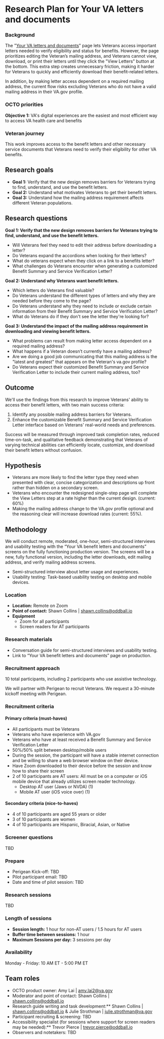 # Research Plan for Your VA letters and documents

### **Background**  
The "[Your VA letters and documents](https://staging.va.gov/records/download-va-letters/letters)" page lets Veterans access important letters needed to verify eligibility and status for benefits. However, the page prioritizes editing the Veteran’s mailing address, and Veterans cannot view, download, or print their letters until they click the "View Letters" button at the bottom. This extra step creates unnecessary friction, making it harder for Veterans to quickly and efficiently download their benefit-related letters.

In addition, by making letter access dependent on a required mailing address, the current flow risks excluding Veterans who do not have a valid mailing address in their VA.gov profile.

### **OCTO priorities**

**Objective 1:** VA's digital experiences are the easiest and most efficient way to access VA health care and benefits

### **Veteran journey**

This work improves access to the benefit letters and other necessary service documents that Veterans need to verify their eligibility for other VA benefits.

## **Research goals**

- **Goal 1:** Verify that the new design removes barriers for Veterans trying to find, understand, and use the benefit letters.  
- **Goal 2:** Understand what motivates Veterans to get their benefit letters.  
- **Goal 3:** Understand how the mailing address requirement affects different Veteran populations.

## **Research questions**

**Goal 1: Verify that the new design removes barriers for Veterans trying to find, understand, and use the benefit letters.**

- Will Veterans feel they need to edit their address before downloading a letter?
- Do Veterans expand the accordions when looking for their letters?
- What do veterans expect when they click on a link to a benefits letter?
- What challenges do Veterans encounter when generating a customized Benefit Summary and Service Verification Letter?


**Goal 2: Understand why Veterans want benefit letters.**

- Which letters do Veterans find valuable?
- Do Veterans understand the different types of letters and why they are needed before they come to the page?
- Do Veterans understand why they need to include or exclude certain information from their Benefit Summary and Service Verification Letter?
- What do Veterans do if they don't see the letter they're looking for?


**Goal 3: Understand the impact of the mailing address requirement in downloading and viewing benefit letters.**

- What problems can result from making letter access dependent on a required mailing address?
- What happens if a Veteran doesn’t currently have a mailing address?
- Are we doing a good job communicating that this mailing address is the "latest and greatest" that appears on the Veteran's va.gov profile?
- Do Veterans expect their customized Benefit Summary and Service Verification Letter to include their current mailing address, too?


## **Outcome**

We'll use the findings from this research to improve Veterans' ability to access their benefit letters, with two main success criteria:
1. Identify any possible mailing address barriers for Veterans.
2. Enhance the customizable Benefit Summary and Service Verification Letter interface based on Veterans' real-world needs and preferences.

Success will be measured through improved task completion rates, reduced time-on-task, and qualitative feedback demonstrating that Veterans of varying technical abilities can efficiently locate, customize, and download their benefit letters without confusion.

## **Hypothesis**

- Veterans are more likely to find the letter type they need when presented with clear, concise categorization and descriptions up front rather than hidden on a secondary screen.
- Veterans who encounter the redesigned single-step page will complete the View Letters step at a rate higher than the current design. (current: 60%)
- Making the mailing address change to the VA.gov profile optional and the reasoning clear will increase download rates (current: 55%).


## **Methodology**

We will conduct remote, moderated, one-hour, semi-structured interviews and usability testing with the “Your VA benefit letters and documents” screens on the fully functioning production version. The screens will be a new, fully functional version, including the letter downloads, edit mailing address, and verify mailing address screens.

- Semi-structured interview about letter usage and experiences.
- Usability testing: Task-based usability testing on desktop and mobile devices.


### **Location**

- **Location:** Remote on Zoom
- **Point of contact:** Shawn Collins | shawn.collins@oddball.io
- **Equipment**
  - Zoom for all participants
  - Screen readers for AT participants


### **Research materials**

- Conversation guide for semi-structured interviews and usability testing.
- Link to “Your VA benefit letters and documents” page on production.


### **Recruitment approach**

10 total participants, including 2 participants who use assistive technology.

We will partner with Perigean to recruit Veterans. We request a 30-minute kickoff meeting with Perigean.


### **Recruitment criteria**

#### Primary criteria (must-haves)

- All participants must be Veterans
- Veterans who have experience with VA.gov
- Veterans who have at least received a Benefit Summary and Service Verification Letter
- 50%/50% split between desktop/mobile users
- During the session, the participant will have a stable internet connection and be willing to share a web browser window on their device.
- Have Zoom downloaded to their device before the session and know how to share their screen
- 2 of 10 participants are AT users: All must be on a computer or iOS mobile device that already utilizes screen reader technology.
  - Desktop AT user (Jaws or NVDA)  (1)
  - Mobile AT user  (iOS voice over)  (1)

#### Secondary criteria (nice-to-haves)

- 4 of 10 participants are aged 55 years or older
- 3 of 10 participants are women
- 4 of 10 participants are Hispanic, Biracial, Asian, or Native



### **Screener questions**

TBD

### **Prepare**

* Perigean Kick-off: TBD
* Pilot participant email: TBD  
* Date and time of pilot session: TBD

### **Research sessions**

TBD

### **Length of sessions**

- **Session length:** 1 hour for non-AT users / 1.5 hours for AT users
- **Buffer time between sessions:** 1 hour
- **Maximum Sessions per day:** 3 sessions per day


### **Availability**
Monday - Friday: 10 AM ET - 5:00 PM ET

## Team roles

- OCTO product owner: Amy Lai | amy.lai2@va.gov
- Moderator and point of contact: Shawn Collins | shawn.collins@oddball.io
- Research guide writing and task development:** Shawn Collins | shawn.collins@oddball.io & Julie Strothman |  julie.strothman@va.gov
- Participant recruiting & screening: TBD
- Accessibility specialist (for sessions where support for screen readers may be needed):** Trevor Pierce | trevor.pierce@oddball.io
- Observers and notetakers: TBD

